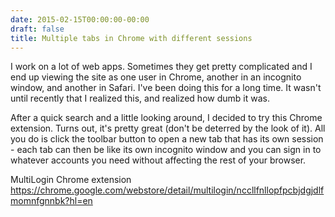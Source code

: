 ```yaml
---
date: 2015-02-15T00:00:00-00:00
draft: false
title: Multiple tabs in Chrome with different sessions
---
```


I work on a lot of web apps. Sometimes they get pretty complicated and I end up viewing the site as one user in Chrome, another in an incognito window, and another in Safari. I've been doing this for a long time. It wasn't until recently that I realized this, and realized how dumb it was.

After a quick search and a little looking around, I decided to try this Chrome extension. Turns out, it's pretty great (don't be deterred by the look of it). All you do is click the toolbar button to open a new tab that has its own session - each tab can then be like its own incognito window and you can sign in to whatever accounts you need without affecting the rest of your browser.

MultiLogin Chrome extension
https://chrome.google.com/webstore/detail/multilogin/nccllfnllopfpcbjdgjdlfmomnfgnnbk?hl=en

